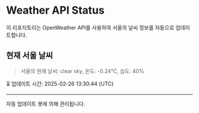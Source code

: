 
# Weather API Status

이 리포지토리는 OpenWeather API를 사용하여 서울의 날씨 정보를 자동으로 업데이트합니다.

## 현재 서울 날씨
> 서울의 현재 날씨: clear sky, 온도: -0.24°C, 습도: 40%

⏳ 업데이트 시간: 2025-02-26 13:30:44 (UTC)

---
자동 업데이트 봇에 의해 관리됩니다.
